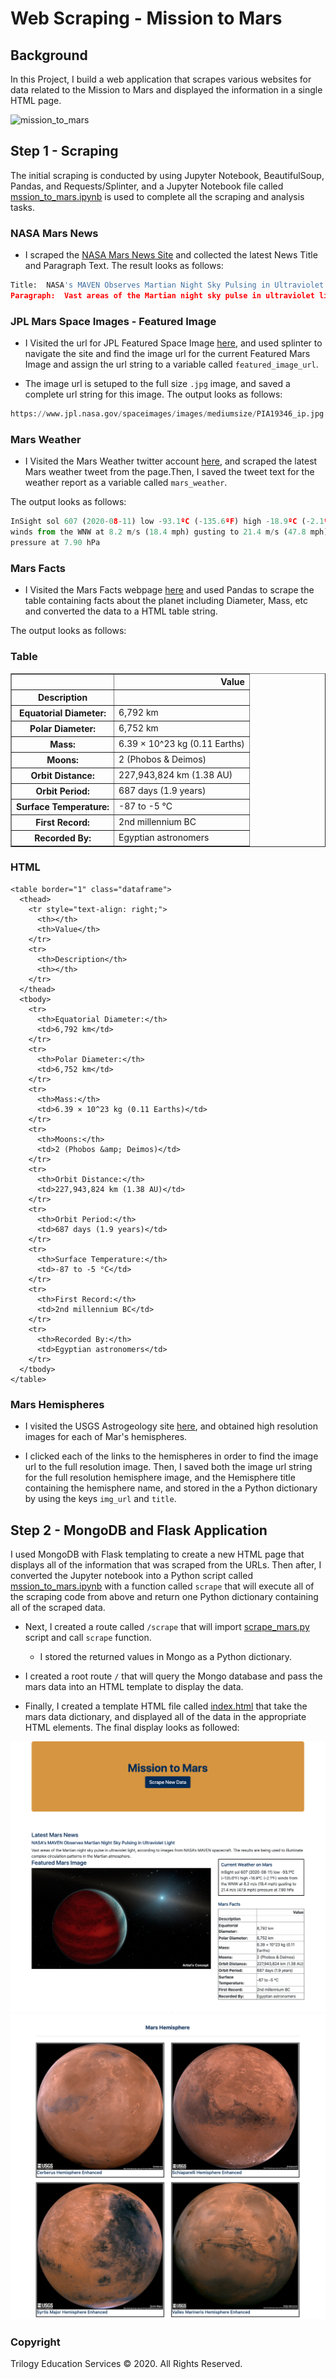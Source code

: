 # Web Scraping - Mission to Mars
## Background 

In this Project, I build a web application that scrapes various websites for data related to the Mission to Mars and displayed the information in a single HTML page.

![mission_to_mars](https://giphy.com/gifs/XbZiJ7Hd8JAg9DOWho/html5)

## Step 1 - Scraping

The initial scraping is conducted by using Jupyter Notebook, BeautifulSoup, Pandas, and Requests/Splinter, and a Jupyter Notebook file called [mssion_to_mars.ipynb](Missions_to_Mars/mssion_to_mars.ipynb) is used to complete all the scraping and analysis tasks.

### NASA Mars News

* I scraped the [NASA Mars News Site](/mars.nasa.gov/news/) and collected the latest News Title and Paragraph Text. The result looks as follows:

```python
Title:  NASA's MAVEN Observes Martian Night Sky Pulsing in Ultraviolet Light
Paragraph:  Vast areas of the Martian night sky pulse in ultraviolet light, according to images from NASA’s MAVEN spacecraft. The results are being used to illuminate complex circulation patterns in the Martian atmosphere.
```

### JPL Mars Space Images - Featured Image

* I Visited the url for JPL Featured Space Image [here](https://www.jpl.nasa.gov/spaceimages/?search=&category=Mars), and used splinter to navigate the site and find the image url for the current Featured Mars Image and assign the url string to a variable called `featured_image_url`.

* The image url is setuped to the full size `.jpg` image, and saved a complete url string for this image.
The output looks as follows:

```python
https://www.jpl.nasa.gov/spaceimages/images/mediumsize/PIA19346_ip.jpg
```

### Mars Weather

* I Visited the Mars Weather twitter account [here](https://twitter.com/marswxreport?lang=en), and scraped the latest Mars weather tweet from the page.Then, I saved the tweet text for the weather report as a variable called `mars_weather`.

The output looks as follows:

```python
InSight sol 607 (2020-08-11) low -93.1ºC (-135.6ºF) high -18.9ºC (-2.1ºF)
winds from the WNW at 8.2 m/s (18.4 mph) gusting to 21.4 m/s (47.8 mph)
pressure at 7.90 hPa
```

### Mars Facts

* I Visited the Mars Facts webpage [here](https://space-facts.com/mars/) and used Pandas to scrape the table containing facts about the planet including Diameter, Mass, etc and converted the data to a HTML table string.

The output looks as follows:

### Table

<table border="1" class="dataframe">
  <thead>
    <tr style="text-align: right;">
      <th></th>
      <th>Value</th>
    </tr>
    <tr>
      <th>Description</th>
      <th></th>
    </tr>
  </thead>
  <tbody>
    <tr>
      <th>Equatorial Diameter:</th>
      <td>6,792 km</td>
    </tr>
    <tr>
      <th>Polar Diameter:</th>
      <td>6,752 km</td>
    </tr>
    <tr>
      <th>Mass:</th>
      <td>6.39 × 10^23 kg (0.11 Earths)</td>
    </tr>
    <tr>
      <th>Moons:</th>
      <td>2 (Phobos &amp; Deimos)</td>
    </tr>
    <tr>
      <th>Orbit Distance:</th>
      <td>227,943,824 km (1.38 AU)</td>
    </tr>
    <tr>
      <th>Orbit Period:</th>
      <td>687 days (1.9 years)</td>
    </tr>
    <tr>
      <th>Surface Temperature:</th>
      <td>-87 to -5 °C</td>
    </tr>
    <tr>
      <th>First Record:</th>
      <td>2nd millennium BC</td>
    </tr>
    <tr>
      <th>Recorded By:</th>
      <td>Egyptian astronomers</td>
    </tr>
  </tbody>
</table>

### HTML
```
<table border="1" class="dataframe">
  <thead>
    <tr style="text-align: right;">
      <th></th>
      <th>Value</th>
    </tr>
    <tr>
      <th>Description</th>
      <th></th>
    </tr>
  </thead>
  <tbody>
    <tr>
      <th>Equatorial Diameter:</th>
      <td>6,792 km</td>
    </tr>
    <tr>
      <th>Polar Diameter:</th>
      <td>6,752 km</td>
    </tr>
    <tr>
      <th>Mass:</th>
      <td>6.39 × 10^23 kg (0.11 Earths)</td>
    </tr>
    <tr>
      <th>Moons:</th>
      <td>2 (Phobos &amp; Deimos)</td>
    </tr>
    <tr>
      <th>Orbit Distance:</th>
      <td>227,943,824 km (1.38 AU)</td>
    </tr>
    <tr>
      <th>Orbit Period:</th>
      <td>687 days (1.9 years)</td>
    </tr>
    <tr>
      <th>Surface Temperature:</th>
      <td>-87 to -5 °C</td>
    </tr>
    <tr>
      <th>First Record:</th>
      <td>2nd millennium BC</td>
    </tr>
    <tr>
      <th>Recorded By:</th>
      <td>Egyptian astronomers</td>
    </tr>
  </tbody>
</table>
```

### Mars Hemispheres

* I visited the USGS Astrogeology site [here](https://astrogeology.usgs.gov/search/results?q=hemisphere+enhanced&k1=target&v1=Mars), and  obtained high resolution images for each of Mar's hemispheres.

* I clicked each of the links to the hemispheres in order to find the image url to the full resolution image. Then, I saved both the image url string for the full resolution hemisphere image, and the Hemisphere title containing the hemisphere name, and stored in the a Python dictionary by using the keys `img_url` and `title`.

## Step 2 - MongoDB and Flask Application

I used MongoDB with Flask templating to create a new HTML page that displays all of the information that was scraped from the URLs. Then after, I converted the Jupyter notebook into a Python script called [mssion_to_mars.ipynb](Missions_to_Mars/mssion_to_mars.ipynb) with a function called `scrape` that will execute all of the scraping code from above and return one Python dictionary containing all of the scraped data.

* Next, I created a route called `/scrape` that will import [scrape_mars.py](Missions_to_Mars/scrape_mars.py) script and call `scrape` function.

  * I stored the returned values in Mongo as a Python dictionary.

* I created a root route `/` that will query the Mongo database and pass the mars data into an HTML template to display the data.

* Finally, I created a template HTML file called [index.html](/Missions_to_Mars/templates/index.html) that take the mars data dictionary, and displayed all of the data in the appropriate HTML elements. The final display looks as followed:

![final_app_part1.png](Images/final_app_part1.png)
![final_app_part2.png](Images/final_app_part2.png)

### Copyright

Trilogy Education Services © 2020. All Rights Reserved.
